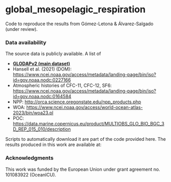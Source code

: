 # global_mesopelagic_respiration
Code to reproduce the results from Gómez-Letona &amp; Álvarez-Salgado (under review).

### Data availability
The source data is publicly available. A list of
-  [**GLODAPv2 (main dataset)**](https://glodap.info/index.php/merged-and-adjusted-data-product-v2-2023/)
-  Hansell et al. (2021) (DOM): https://www.ncei.noaa.gov/access/metadata/landing-page/bin/iso?id=gov.noaa.nodc:0227166
-  Atmospheric histories of CFC-11, CFC-12, SF6: https://www.ncei.noaa.gov/access/metadata/landing-page/bin/iso?id=gov.noaa.nodc:0164584
-  NPP: http://orca.science.oregonstate.edu/npp_products.php
-  WOA: https://www.ncei.noaa.gov/access/world-ocean-atlas-2023/bin/woa23.pl
-  POC: https://data.marine.copernicus.eu/product/MULTIOBS_GLO_BIO_BGC_3D_REP_015_010/description

Scripts to automatically download it are part of the code provided here.
The results produced in this work are available at:

### Acknowledgments
This work was funded by the European Union under grant agreement no. 101083922 (OceanICU).

